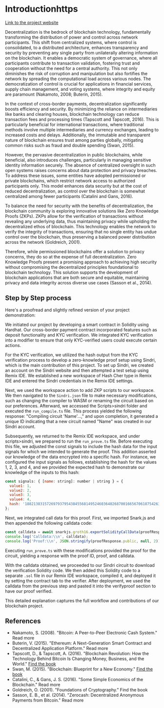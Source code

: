 # Introductionhttps
[Link to the project website](//sahareb72.notion.site/f0e8751bd27a4d2fbbe132a5259bc167?v=a78354931def4d978bf77d39320b0a36&pvs=4)

Decentralization is the bedrock of blockchain technology, fundamentally transforming the distribution of power and control across network participants. This shift from centralized systems, where control is consolidated, to a distributed architecture, enhances transparency and security by preventing any single party from unilaterally altering information on the blockchain. It enables a democratic system of governance, where all participants contribute to transaction validation, fostering trust and cooperation without the need for a central authority. This not only diminishes the risk of corruption and manipulation but also fortifies the network by spreading the computational load across various nodes. The democratization of control is crucial for applications in financial services, supply chain management, and voting systems, where integrity and equity are paramount (Nakamoto, 2008; Buterin, 2015).

In the context of cross-border payments, decentralization significantly boosts efficiency and security. By minimizing the reliance on intermediaries like banks and clearing houses, blockchain technology can reduce transaction fees and processing times (Tapscott and Tapscott, 2016). This is particularly beneficial for international transactions, where traditional methods involve multiple intermediaries and currency exchanges, leading to increased costs and delays. Additionally, the immutable and transparent nature of blockchain ensures trust among parties globally, mitigating common risks such as fraud and double spending (Swan, 2015).

However, the pervasive decentralization in public blockchains, while beneficial, also introduces challenges, particularly in managing sensitive identity information securely. The absence of centralized oversight in such open systems raises concerns about data protection and privacy breaches. To address these issues, some entities have adopted permissioned or private blockchains, which restrict network access to authorized participants only. This model enhances data security but at the cost of reduced decentralization, as control over the blockchain is somewhat centralized among fewer participants (Catalini and Gans, 2016).

To balance the need for security with the benefits of decentralization, the blockchain community is exploring innovative solutions like Zero Knowledge Proofs (ZKPs). ZKPs allow for the verification of transactions without revealing any underlying data, thus maintaining privacy while upholding the decentralized ethos of blockchain. This technology enables the network to verify the integrity of transactions, ensuring that no single entity has undue control over the blockchain, thus preserving a balanced power distribution across the network (Goldreich, 2001).

Therefore, while permissioned blockchains offer a solution to privacy concerns, they do so at the expense of full decentralization. Zero Knowledge Proofs present a promising approach to achieving high security without compromising the decentralized principles foundational to blockchain technology. This solution supports the development of blockchain applications that are both secure and equitable, maintaining privacy and data integrity across diverse use cases (Sasson et al., 2014).

## Step by Step process

Here's a proofread and slightly refined version of your project demonstration:

We initiated our project by developing a smart contract in Solidity using Hardhat. Our cross-border payment contract incorporated features such as deposit functionality and KYC verification. We integrated KYC verification into a modifier to ensure that only KYC-verified users could execute certain actions.

For the KYC verification, we utilized the hash output from the KYC verification process to develop a zero-knowledge proof setup using Sindri, which is the main contribution of this project. To set up Sindri, we created an account on the Sindri website and then attempted a test setup using Remix IDE. We established a new workspace of Hash Cher type in Remix IDE and entered the Sindri credentials in the Remix IDE settings.

Next, we used the workspace action to add ZKP scripts to our workspace. We then navigated to the `Sindri.json` file to make necessary modifications, such as changing the compiler to WASM or renaming the circuit based on our preferences. Afterward, we accessed the Scripts>sindri folder and executed the `run_compile.ts` file. This process yielded the following response: "Compiling circuit 'Name'...," and upon completion, it generated a unique ID indicating that a new circuit named "Name" was created in our Sindri account.

Subsequently, we returned to the Remix IDE workspace, and under scripts>sindri, we prepared to run the `run_prove.ts` file. Before executing this file, we adjusted the const signals to include the hash data for the input signals for which we intended to generate the proof. This addition asserted our knowledge of the data encrypted into a specific hash. For instance, we configured the input signals as follows, establishing the hash for the values 1, 2, 3, and 4, and we provided the expected hash to demonstrate our knowledge of the inputs to this hash:

```jsx
const signals: { [name: string]: number | string } = {
  value1: 1,
  value2: 2,
  value3: 3,
  value4: 4,
  hash: '18821383157269793795438455681495246036402687001665670618754263018637548127333',
};

```

Next, we integrated call data for this proof. First, we imported Snark.js and then appended the following calldata code:

```jsx
const calldata = await snarkjs.groth16.exportSolidityCallData(proofResponse.proof, proofResponse.public);
console.log('Calldata:\\n', calldata);
console.log('Proof:\\n', JSON.stringify(proofResponse.public, null, 2));

```

Executing `run_prove.ts` with these modifications provided the proof for the circuit, yielding a response with the proof ID, proof, and calldata.

With the calldata obtained, we proceeded to our Sindri circuit to download the verification Solidity code. We then added this Solidity code to a separate `.sol` file in our Remix IDE workspace, compiled it, and deployed it by setting the contract tab to the verifier. After deployment, we used the calldata from the previous step and pasted it into the verifyproof section to have our proof verified.

This detailed explanation captures the full workflow and contributions of our blockchain project.

## References

- Nakamoto, S. (2008). "Bitcoin: A Peer-to-Peer Electronic Cash System." Read more
- Buterin, V. (2015). "Ethereum: A Next-Generation Smart Contract and Decentralized Application Platform." Read more
- Tapscott, D., & Tapscott, A. (2016). "Blockchain Revolution: How the Technology Behind Bitcoin Is Changing Money, Business, and the World." [Find the book](https://www.amazon.com/Blockchain-Revolution-Technology-Changing-Business/dp/1101980133)
- Swan, M. (2015). "Blockchain: Blueprint for a New Economy." [Find the book](https://www.amazon.com/Blockchain-Blueprint-Economy-Melanie-Swan/dp/1491920491)
- Catalini, C., & Gans, J. S. (2016). "Some Simple Economics of the Blockchain." Read more
- Goldreich, O. (2001). "Foundations of Cryptography." Find the book
- Sasson, E. B., et al. (2014). "Zerocash: Decentralized Anonymous Payments from Bitcoin." Read more
